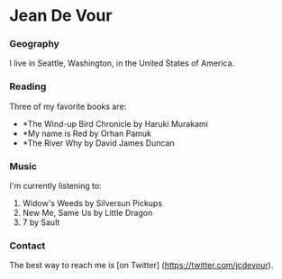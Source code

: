 # Jean De Vour

### Geography

I live in Seattle, Washington, in the United States of America.

### Reading

Three of my favorite books are:

- *The Wind-up Bird Chronicle by Haruki Murakami
- *My name is Red by Orhan Pamuk
- *The River Why by David James Duncan

### Music

I'm currently listening to:

1. Widow's Weeds by Silversun Pickups
2. New Me, Same Us by Little Dragon
3. 7 by Sault

### Contact

The best way to reach me is [on Twitter] (https://twitter.com/jcdevour).



